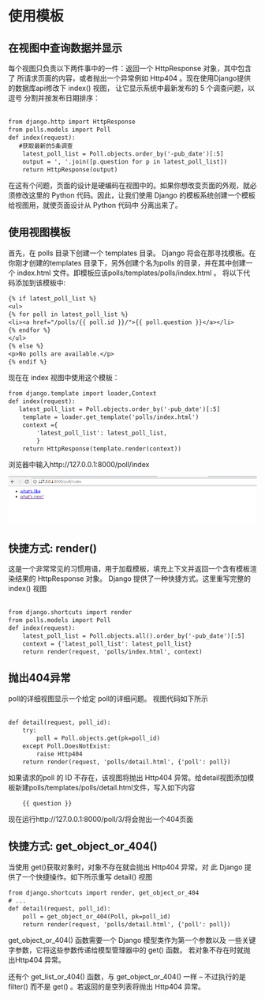 # 使用模板
## 在视图中查询数据并显示
每个视图只负责以下两件事中的一件：返回一个 HttpResponse 对象，其中包含了
所请求页面的内容，或者抛出一个异常例如 Http404 。现在使用Django提供的数据库api修改下 index() 视图， 让它显示系统中最新发布的 5 个调查问题，以逗号
分割并按发布日期排序：
```

from django.http import HttpResponse
from polls.models import Poll
def index(request):
   #获取最新的5条调查
    latest_poll_list = Poll.objects.order_by('-pub_date')[:5]
    output = ', '.join([p.question for p in latest_poll_list])
    return HttpResponse(output)
```

在这有个问题，页面的设计是硬编码在视图中的。如果你想改变页面的外观，就必须修改这里的 Python 代码。因此，让我们使用 Django 的模板系统创建一个模板给视图用，就使页面设计从 Python 代码中 分离出来了。

## 使用视图模板
首先，在 polls 目录下创建一个 templates 目录。 Django 将会在那寻找模板。在你刚才创建的templates 目录下，另外创建个名为polls 的目录，并在其中创建一个 index.html 文件。即模板应该polls/templates/polls/index.html 。
将以下代码添加到该模板中:

```
{% if latest_poll_list %}
<ul>
{% for poll in latest_poll_list %}
<li><a href="/polls/{{ poll.id }}/">{{ poll.question }}</a></li>
{% endfor %}
</ul>
{% else %}
<p>No polls are available.</p>
{% endif %}
```

现在在 index 视图中使用这个模板：
```
from django.template import loader,Context
def index(request):
   latest_poll_list = Poll.objects.order_by('-pub_date')[:5]
    template = loader.get_template('polls/index.html')
    context ={
        'latest_poll_list': latest_poll_list,
        }
    return HttpResponse(template.render(context))
```
浏览器中输入http://127.0.0.1:8000/poll/index

![](/assets/b2.png)

## 快捷方式: render()
这是一个非常常见的习惯用语，用于加载模板，填充上下文并返回一个含有模板渲
染结果的 HttpResponse 对象。 Django 提供了一种快捷方式。这里重写完整的
index() 视图

```

from django.shortcuts import render
from polls.models import Poll
def index(request):
    latest_poll_list = Poll.objects.all().order_by('-pub_date')[:5]
    context = {'latest_poll_list': latest_poll_list}
    return render(request, 'polls/index.html', context)
```

## 抛出404异常

poll的详细视图显示一个给定 poll的详细问题。 视图代码如下所示

```

def detail(request, poll_id):
    try:
        poll = Poll.objects.get(pk=poll_id)
    except Poll.DoesNotExist:
        raise Http404
    return render(request, 'polls/detail.html', {'poll': poll})
```
如果请求的poll 的 ID 不存在，该视图将抛出 Http404 异常。给detail视图添加模板新建polls/templates/polls/detail.html文件，写入如下内容
```
    {{ question }}
```
现在运行http://127.0.0.1:8000/poll/3/将会抛出一个404页面

## 快捷方式: get_object_or_404()
当使用 get()获取对象时，对象不存在就会抛出 Http404 异常。对
此 Django 提供了一个快捷操作。如下所示重写 detail() 视图

```
from django.shortcuts import render, get_object_or_404
# ...
def detail(request, poll_id):
    poll = get_object_or_404(Poll, pk=poll_id)
    return render(request, 'polls/detail.html', {'poll': poll})
```
get_object_or_404() 函数需要一个 Django 模型类作为第一个参数以及 一些关键字参数，它将这些参数传递给模型管理器中的 get() 函数。 若对象不存在时就抛出Http404 异常。

还有个 get_list_or_404() 函数，与 get_object_or_404() 一样 – 不过执行的是filter() 而不是 get() 。若返回的是空列表将抛出 Http404 异常。